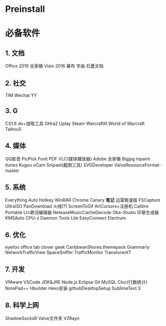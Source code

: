 # Preinstall

# 必备软件

## 1. 文档
Office 2016 全家桶
Visio 2016
幕布
字由
石墨文档
## 2. 社交
TIM
Wechat
YY
## 3. G
CS1.6
do+提取工具
GHra2
Uplay
Steam
WarcraftⅢ
World of Warcraft
Taikou5
## 4. 媒体
QQ影音
PicPick
Foxit PDF
VLC(媒体播放器)
Adobe 全家桶
Bigjpg
inpaint
itunes
Kugou
oCam
Snipast(截图工具)
SVGDeveloper
ValveResourceFormat-master
## 5. 系统
Everything
Auto Hotkey
WinRAR
Chrome Canary
**笔记**
迅雷极速版
FSCapture
UltraISO
PanDownload
火绒(?)
ScreenToGif
ArtCursors+注册机
Calibre Portable
Lrc歌词编辑器
NeteaseMusicCacheDecode
Obs-Studio
印章生成器
KMSAuto
CPU-z
Daemon Tools Lite
EasyConnect
Electrum
## 6. 优化
eyefoo
office tab
clover
geek
CaribbeanShores.themepack
Grammarly
NetworkTrafficView
SpaceSniffer
TrafficMonitor
TranslucentT
## 7. 开发
VMware
VSCode
JDK&JRE
Node.js
Eclipse
Git
MySQL
Cloc(行数统计)
NotePad++
Hbuilder
Hexo安装
githubDesktopSetup
SublimeText 3
## 8. 科学上网
ShadowSocksR
Valve文件夹
V2Rayn
